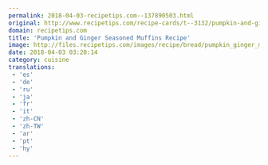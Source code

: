 ```yaml
---
permalink: 2018-04-03-recipetips.com--137890503.html
original: http://www.recipetips.com/recipe-cards/t--3132/pumpkin-and-ginger-seasoned-muffins.asp
domain: recipetips.com
title: 'Pumpkin and Ginger Seasoned Muffins Recipe'
image: http://files.recipetips.com/images/recipe/bread/pumpkin_ginger_muffins.jpg
date: 2018-04-03 03:20:14
category: cuisine
translations: 
 - 'es'
 - 'de'
 - 'ru'
 - 'ja'
 - 'fr'
 - 'it'
 - 'zh-CN'
 - 'zh-TW'
 - 'ar'
 - 'pt'
 - 'hy'
---
```


